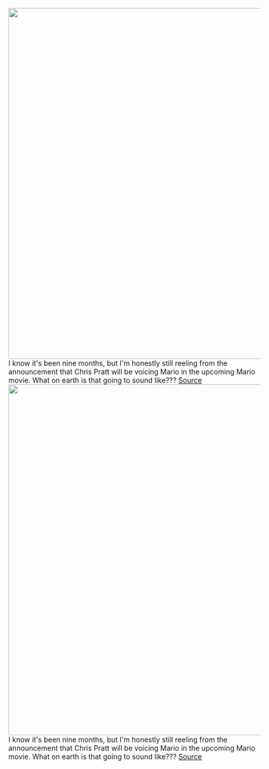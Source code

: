 <img src='https://cdn.vox-cdn.com/thumbor/q30YUcQ8pp5huG2zuPGNJ1rL4X0=/0x0:2733x1600/1200x800/filters:focal(1149x582:1585x1018)/cdn.vox-cdn.com/uploads/chorus_image/image/71010095/Screen_Shot_2021_09_23_at_4.14.59_PM.0.png' width='700px' /><br/>
I know it's been nine months, but I'm honestly still reeling from the announcement that Chris Pratt will be voicing Mario in the upcoming Mario movie. What on earth is that going to sound like???
<a href='https://www.theverge.com/2022/6/23/23180812/chris-pratt-mario-movie-voice'> Source <a/><img src='https://cdn.vox-cdn.com/thumbor/q30YUcQ8pp5huG2zuPGNJ1rL4X0=/0x0:2733x1600/1200x800/filters:focal(1149x582:1585x1018)/cdn.vox-cdn.com/uploads/chorus_image/image/71010095/Screen_Shot_2021_09_23_at_4.14.59_PM.0.png' width='700px' /><br/>
I know it's been nine months, but I'm honestly still reeling from the announcement that Chris Pratt will be voicing Mario in the upcoming Mario movie. What on earth is that going to sound like???
<a href='https://www.theverge.com/2022/6/23/23180812/chris-pratt-mario-movie-voice'> Source <a/>